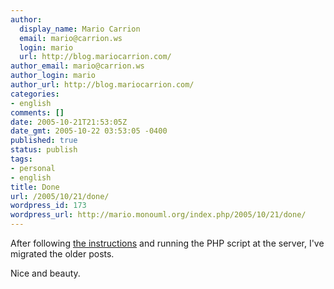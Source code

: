 ```yaml
---
author:
  display_name: Mario Carrion
  email: mario@carrion.ws
  login: mario
  url: http://blog.mariocarrion.com/
author_email: mario@carrion.ws
author_login: mario
author_url: http://blog.mariocarrion.com/
categories:
- english
comments: []
date: 2005-10-21T21:53:05Z
date_gmt: 2005-10-22 03:53:05 -0400
published: true
status: publish
tags:
- personal
- english
title: Done
url: /2005/10/21/done/
wordpress_id: 173
wordpress_url: http://mario.monouml.org/index.php/2005/10/21/done/
---
```


<p>After following <a href="http://catsutorials.catsudon.org/?p=15">the instructions</a> and running the PHP script at the server, I've migrated the older posts.</p>
<p>Nice and beauty.</p>
